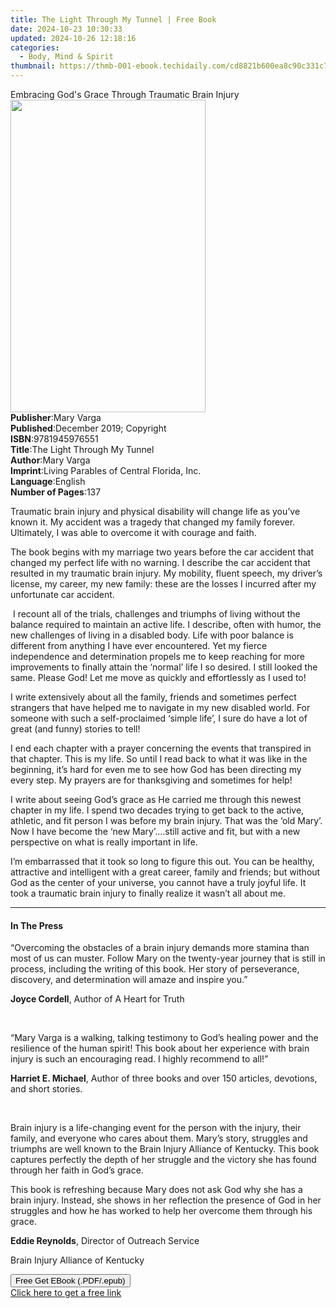 ```yaml
---
title: The Light Through My Tunnel | Free Book
date: 2024-10-23 10:30:33
updated: 2024-10-26 12:18:16
categories:
  - Body, Mind & Spirit
thumbnail: https://thmb-001-ebook.techidaily.com/cd8821b600ea8c90c331c7a1cb6d951aa69558a52b71a69fa5c392545816286b.jpg
---
```

<main id="book-container">
  <div class="flex flex-col">
    <div class="book-brief flex-1 py-6 px-4 sm:p-6 md:py-10 md:px-8">
      <!-- brief-->
      <div class="book-brief-main">
        Embracing God's Grace Through Traumatic Brain Injury
      </div>
    </div>
    <div
      class="book-meta-info flex-1 grid gap-4 col-start-1 col-end-3 row-start-1 sm:mb-6 sm:grid-cols-4 lg:gap-6 lg:col-start-2 lg:row-end-6 lg:row-span-6 lg:mb-0"
    >
      <div
        class="book-meta-info-left place-content-center mt-4 p-4 text-sm leading-6 col-start-2 col-span-2 dark:text-slate-400"
      >
        <img
          class="w-full h-500 object-cover rounded-lg sm:h-255 sm:col-span-2 lg:col-span-full"
          src="https://img-001-ebook.techidaily.com/a6705c86f82f0b5b32ab1bc8356062c22927b335e9539cf4391007459c8e8f51.jpg"
          alt=""
          width="312"
          height="500"
        />
      </div>
      <div
        class="book-meta-info-right mt-2 col-start-1 row-start-2 col-span-3 self-center"
      >
        <!-- meta data  -->
        <div class="flex flex-col px-4 md:px-8">
          <div class="flex-1">
            <strong>Publisher</strong>:<span class="px-2">Mary Varga</span>
          </div>
          <div class="flex-1">
            <strong>Published</strong>:<span class="px-2"
              >December 2019; Copyright</span
            >
          </div>
          <div class="flex-1">
            <strong>ISBN</strong>:<span class="px-2">9781945976551</span>
          </div>
          <div class="flex-1">
            <strong>Title</strong>:<span class="px-2"
              >The Light Through My Tunnel</span
            >
          </div>
          <div class="flex-1">
            <strong>Author</strong>:<span class="px-2">Mary Varga</span>
          </div>
          <div class="flex-1">
            <strong>Imprint</strong>:<span class="px-2"
              >Living Parables of Central Florida, Inc.</span
            >
          </div>
          <div class="flex-1">
            <strong>Language</strong>:<span class="px-2">English</span>
          </div>
          <div class="flex-1">
            <strong>Number of Pages</strong>:<span class="px-2">137</span>
          </div>
        </div>
      </div>
    </div>
    <div class="book-description flex-1 py-6 px-4 sm:p-6 md:py-10 md:px-8">
      <div class="book-description-main">
        <div accordion-content="" id="description">
          <p>
            Traumatic brain injury and physical disability will change life as
            you’ve known it. My accident was a tragedy that changed my family
            forever. Ultimately, I was able to overcome it with courage and
            faith.
          </p>
          <p>
            The book begins with my marriage two years before the car accident
            that changed my perfect life with no warning. I describe the car
            accident that resulted in my traumatic brain injury. My mobility,
            fluent speech, my driver’s license, my career, my new family: these
            are the losses I incurred after my unfortunate car accident.
          </p>
          <p>
            &nbsp;I recount all of the trials, challenges and triumphs of living
            without the balance required to maintain an active life. I describe,
            often with humor, the new challenges of living in a disabled body.
            Life with poor balance is different from anything I have ever
            encountered. Yet my fierce independence and determination propels me
            to keep reaching for more improvements to finally attain the
            ‘normal’ life I so desired. I still looked the same. Please God! Let
            me move as quickly and effortlessly as I used to!
          </p>
          <p>
            I write extensively about all the family, friends and sometimes
            perfect strangers that have helped me to navigate in my new disabled
            world. For someone with such a self-proclaimed ‘simple life’, I sure
            do have a lot of great (and funny) stories to tell!
          </p>
          <p>
            I end each chapter with a prayer concerning the events that
            transpired in that chapter. This is my life. So until I read back to
            what it was like in the beginning, it’s hard for even me to see how
            God has been directing my every step. My prayers are for
            thanksgiving and sometimes for help!
          </p>
          <p>
            I write about seeing God’s grace as He carried me through this
            newest chapter in my life. I spend two decades trying to get back to
            the active, athletic, and fit person I was before my brain injury.
            That was the ‘old Mary’. Now I have become the ‘new Mary’….still
            active and fit, but with a new perspective on what is really
            important in life.
          </p>
          <p>
            I’m embarrassed that it took so long to figure this out. You can be
            healthy, attractive and intelligent with a great career, family and
            friends; but without God as the center of your universe, you cannot
            have a truly joyful life. It took a traumatic brain injury to
            finally realize it wasn’t all about me.
          </p>
        </div>
        <div class="accordion-fader"></div>
      </div>
    </div>
    <div class="book-excerpts flex-1 py-6 px-4 sm:p-6 md:py-10 md:px-8">
      <!-- excerpts-->
      <div class="book-excerpts-main">
        <hr />
        <h4 class="placeholder placeholder-heading">
          <span>In The Press</span>
        </h4>
        <p></p>
        <p>
          “Overcoming the obstacles of a brain injury demands more stamina than
          most of us can muster. Follow Mary on the twenty-year journey that is
          still in process, including the writing of this book. Her story of
          perseverance, discovery, and determination will amaze and inspire
          you.”
        </p>
        <p><strong>Joyce Cordell</strong>, Author of A Heart for Truth</p>
        <p>&nbsp;</p>
        <p>
          “Mary Varga is a walking, talking testimony to God’s healing power and
          the resilience of the human spirit! This book about her experience
          with brain injury is such an encouraging read. I highly recommend to
          all!”
        </p>
        <p>
          <strong>Harriet E. Michael</strong>, Author of three books
          and&nbsp;over 150 articles, devotions, and short stories.
        </p>
        <p>&nbsp;</p>
        <p>
          Brain injury is a life-changing event for the person with the injury,
          their family, and everyone who cares about them. Mary’s story,
          struggles and triumphs are well known to the Brain Injury Alliance of
          Kentucky. This book captures perfectly the depth of her struggle and
          the victory she has found through her faith in God’s grace.
        </p>
        <p>
          This book is refreshing because Mary does not ask God why she has a
          brain injury. Instead, she shows in her reflection the presence of God
          in her struggles and how he has worked to help her overcome them
          through his grace.
        </p>
        <p><strong>Eddie Reynolds</strong>, Director of Outreach Service</p>
        <p>Brain Injury Alliance of Kentucky</p>
        <p></p>
      </div>
    </div>
    <div
      class="book-about-author flex-1 py-6 px-4 sm:p-6 md:py-10 md:px-8"
    ></div>
    <div class="book-free-get flex-1 py-6 px-4 sm:p-6 md:py-10 md:px-8">
      <button
        id="btn-free-get"
        class="bg-blue-500 hover:bg-blue-700 text-white font-bold py-2 px-4 rounded"
      >
        Free Get EBook (.PDF/.epub)
      </button>
      <div id="countdown-display" class="px-2 text-lg mt-2"></div>
      <a
        id="free-link"
        class="hidden bg-blue-500 hover:bg-blue-700 text-white font-bold py-2 px-4 rounded"
        href="https://www.ebooks.com/en-us/book/209908580/the-light-through-my-tunnel/mary-varga/"
        target="_blank"
        >Click here to get a free link</a
      >
    </div>
    <script>
      let countdownTime = 0;
      let countdownInterval = null;
      document
        .getElementById('btn-free-get')
        .addEventListener('click', startCountdown);
      function startCountdown() {
        countdownTime = new Date().getTime() + 60000 * 3;
        countdownInterval = setInterval(updateCountdown, 1000);
        document.getElementById('btn-free-get').disabled = true;
        document
          .getElementById('btn-free-get')
          .classList.add('bg-gray-500', 'cursor-not-allowed');
      }
      function updateCountdown() {
        let currentTime = new Date().getTime();
        let timeLeft = countdownTime - currentTime;
        let secondsLeft = Math.floor(timeLeft / 1000);
        document.getElementById('countdown-display').innerHTML =
          `Remaining time: ${secondsLeft} seconds.`;
        if (secondsLeft <= 0) {
          clearInterval(countdownInterval);
          document.getElementById('btn-free-get').classList.add('hidden');
          document.getElementById('free-link').classList.remove('hidden');
          document.getElementById('countdown-display').innerHTML = '';
        }
      }
    </script>
  </div>
</main>
